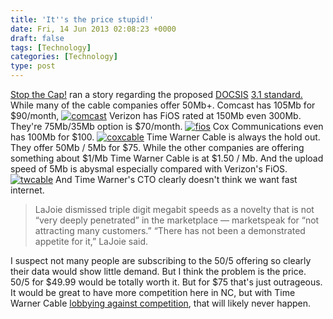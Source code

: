 ```yaml
---
title: 'It''s the price stupid!'
date: Fri, 14 Jun 2013 02:08:23 +0000
draft: false
tags: [Technology]
categories: [Technology]
type: post
---
```


[Stop the Cap!](http://stopthecap.com/) ran a story regarding the proposed [DOCSIS](http://en.wikipedia.org/wiki/DOCSIS) [3.1 standard.](http://stopthecap.com/2013/06/12/cable-industry-readies-docsis-3-1-up-to-101gbps-if-they-decide-you-need-it/) While many of the cable companies offer 50Mb+. Comcast has 105Mb for $90/month, [![comcast](http://zeusville.files.wordpress.com/2013/06/comcast.png?w=549)](http://zeusville.files.wordpress.com/2013/06/comcast.png) Verizon has FiOS rated at 150Mb even 300Mb. They're 75Mb/35Mb option is $70/month. [![fios](http://zeusville.files.wordpress.com/2013/06/fios.png?w=549)](http://zeusville.files.wordpress.com/2013/06/fios.png) Cox Communications even has 100Mb for $100. [![coxcable](http://zeusville.files.wordpress.com/2013/06/coxcable.png?w=549)](http://zeusville.files.wordpress.com/2013/06/coxcable.png) Time Warner Cable is always the hold out. They offer 50Mb / 5Mb for $75. While the other companies are offering something about $1/Mb Time Warner Cable is at $1.50 / Mb. And the upload speed of 5Mb is abysmal especially compared with Verizon's FiOS. [![twcable](http://zeusville.files.wordpress.com/2013/06/twcable.png?w=549)](http://zeusville.files.wordpress.com/2013/06/twcable.png) And Time Warner's CTO clearly doesn't think we want fast internet.

> LaJoie dismissed triple digit megabit speeds as a novelty that is not “very deeply penetrated” in the marketplace — marketspeak for “not attracting many customers.” “There has not been a demonstrated appetite for it,” LaJoie said.

I suspect not many people are subscribing to the 50/5 offering so clearly their data would show little demand. But I think the problem is the price. 50/5 for $49.99 would be totally worth it. But for $75 that's just outrageous. It would be great to have more competition here in NC, but with Time Warner Cable [lobbying against competition](http://www.ilsr.org/killing-competition-nc/), that will likely never happen.